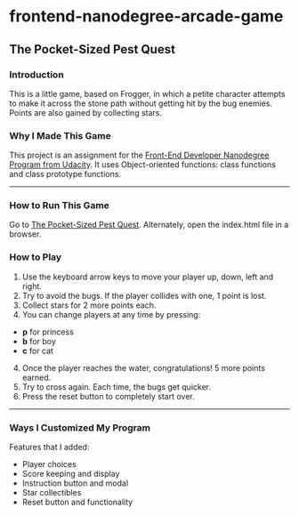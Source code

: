 frontend-nanodegree-arcade-game
===============================
## The Pocket-Sized Pest Quest ##

### Introduction ###

This is a little game, based on Frogger, in which a petite character attempts
to make it across the stone path without getting hit by the bug enemies. Points
are also gained by collecting stars.

### Why I Made This Game ###

This project is an assignment for the [Front-End Developer Nanodegree Program from
Udacity](https://www.udacity.com/course/front-end-web-developer-nanodegree--nd001). It uses Object-oriented functions: class functions and class prototype
functions.

-------------------------
### How to Run This Game ##
Go to [The Pocket-Sized Pest Quest](https://ethyl2.github.io/pest_quest/).
Alternately, open the index.html file in a browser.

### How to Play ###

1. Use the keyboard arrow keys to move your player up, down, left and right.
2. Try to avoid the bugs. If the player collides with one, 1 point is lost.
3. Collect stars for 2 more points each.
4. You can change players at any time by pressing:
  - **p** for princess
  - **b** for boy
  - **c** for cat
4. Once the player reaches the water, congratulations! 5 more points earned.
5. Try to cross again. Each time, the bugs get quicker.
6. Press the reset button to completely start over.

------------------
### Ways I Customized My Program ###

Features that I added:
- Player choices
- Score keeping and display
- Instruction button and modal
- Star collectibles
- Reset button and functionality
